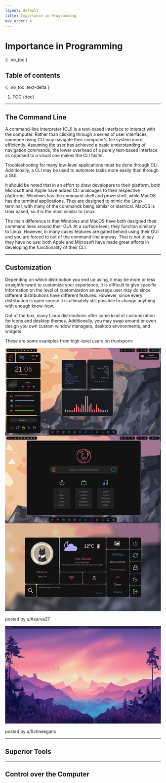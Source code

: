 ```yaml
---
layout: default
title: Importance in Programming
nav_order: 4
---
```


# Importance in Programming
{: .no_toc }

## Table of contents
{: .no_toc .text-delta }

1. TOC
{:toc}

---

## The Command Line

A command-line interpreter (CLI) is a text-based interface to interact with the computer. Rather than clicking through a series of user interfaces, someone using CLI may navigate their computer's file system more efficiently. Assuming the user has achieved a basic understanding of navigation commands, the lower overhead of a purely text-based interface as opposed to a visual one makes the CLI faster. 

Troubleshooting for many low-level applications must be done through CLI. Additionally, a CLI may be used to automate tasks more easily than through a GUI. 


It should be noted that in an effort to draw developers to their platform, both Microsoft and Apple have added CLI analouges to their respective platforms. Windows has the command shell and powershell, while MacOS has the terminal applications. They are designed to mimic the Linux terminal, with many of the commands being similar or identical. MacOS is Unix based, so it is the most similar to Linux. 

The main difference is that Windows and MacOS have both designed their command lines around their GUI. At a surface level, they function similarly to Linux. However, in many cases features are gated behind using their GUI and you are forced to out of the command line anyway. That is not to say they have no use: both Apple and Microsoft have made great efforts in developing the functionality of their CLI. 

---

## Customization

Depending on which distribution you end up using, it may be more or less straightforward to customize your experience. It is difficult to give specific information on the level of customization an average user may do since different distributions have different features. However, since every distribution is open source it is ultimately still possible to change anything with enough know-how.

Out of the box, many Linux distributions offer some kind of customization for icons and desktop themes. Additionally, you may swap around or even design you own custom window managers, desktop environments, and widgets. 

These are some examples from high-level users on r/unixporn:


![](../assets/Axarva27.png)

posted by u/Axarva27


![](../assets/Schneegans.gif)

posted by u/Schneegans

---

## Superior Tools




---

## Control over the Computer
